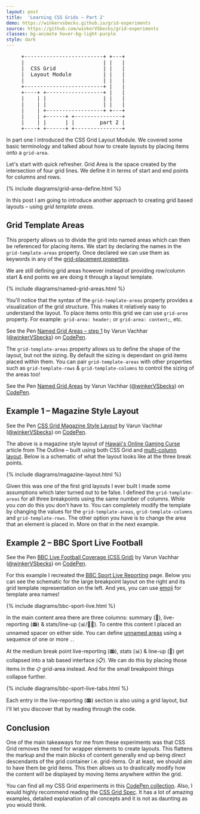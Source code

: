 ```yaml
---
layout: post
title:  'Learning CSS Grids – Part 2'
demo: https://winkervsbecks.github.io/grid-experiments
source: https://github.com/winkerVSbecks/grid-experiments
classes: bg-animate hover-bg-light-purple
style: dark
---
```


<figure class="center pa0 flex justify-center bg-white">
  <pre class="mv0 lh-solid code bg-white">
+-------------------------+ +---+
|                         | |   |
|  CSS Grid               | |   |
|  Layout Module          | |   |
|                         | |   |
+-------------------------+ |   |
+----+ +------------------+ |   |
|    | |                  | |   |
|    | |                  | |   |
|    | +------------------+ +---+
|    | +------+ +---------------+
|    | |      | |        part 2 |
+----+ +------+ +---------------+</pre>
</figure>

In part one I introduced the CSS Grid Layout Module. We covered some basic terminology and talked about how to create layouts by placing items onto a `grid-area`.

Let's start with quick refresher. Grid Area is the space created by the intersection of four grid lines. We define it in terms of start and end points for columns and rows.

{% include diagrams/grid-area-define.html %}

In this post I am going to introduce another approach to creating grid based layouts – using _grid template areas_.

## Grid Template Areas
This property allows us to divide the grid into named areas which can then be referenced for placing items. We start by declaring the names in the `grid-template-areas` property. Once declared we can use them as keywords in any of the [grid-placement properties](https://www.w3.org/TR/css-grid-1/#grid-placement-property).

We are still defining grid areas however instead of providing row/column start & end points we are doing it through a layout template.

{% include diagrams/named-grid-areas.html %}

You'll notice that the syntax of the `grid-template-areas` property provides a visualization of the grid structure. This makes it relatively easy to understand the layout. To place items onto this grid we can use `grid-area` property. For example: `grid-area: header;` or `grid-area: content;`, etc.

<p data-height="300" data-theme-id="26435" data-slug-hash="BZvMbM" data-default-tab="css,result" data-user="winkerVSbecks" data-embed-version="2" data-pen-title="Named Grid Areas – step 1" class="codepen">See the Pen <a href="https://codepen.io/winkerVSbecks/pen/BZvMbM/">Named Grid Areas – step 1</a> by Varun Vachhar (<a href="https://codepen.io/winkerVSbecks">@winkerVSbecks</a>) on <a href="https://codepen.io">CodePen</a>.</p>
<script async src="https://production-assets.codepen.io/assets/embed/ei.js"></script>

The `grid-template-areas` property allows us to define the shape of the layout, but not the sizing. By default the sizing is dependant on grid items placed within them. You can pair `grid-template-areas` with other properties such as `grid-template-rows` & `grid-template-columns` to control the sizing of the areas too!

<p data-height="400" data-theme-id="26435" data-slug-hash="pwqyYj" data-default-tab="css,result" data-user="winkerVSbecks" data-embed-version="2" data-pen-title="Named Grid Areas" class="codepen">See the Pen <a href="https://codepen.io/winkerVSbecks/pen/pwqyYj/">Named Grid Areas</a> by Varun Vachhar (<a href="https://codepen.io/winkerVSbecks">@winkerVSbecks</a>) on <a href="https://codepen.io">CodePen</a>.</p>
<script async src="https://production-assets.codepen.io/assets/embed/ei.js"></script>


## Example 1 – Magazine Style Layout

<p data-height="400" data-theme-id="26435" data-slug-hash="KmoxJp" data-default-tab="result" data-user="winkerVSbecks" data-embed-version="2" data-pen-title="CSS Grid Magazine Style Layout" class="codepen">See the Pen <a href="https://codepen.io/winkerVSbecks/pen/KmoxJp/">CSS Grid Magazine Style Layout</a> by Varun Vachhar (<a href="https://codepen.io/winkerVSbecks">@winkerVSbecks</a>) on <a href="https://codepen.io">CodePen</a>.</p>
<script async src="https://production-assets.codepen.io/assets/embed/ei.js"></script>

The above is a magazine style layout of <a href="https://theoutline.com/post/1424/hawaii-s-online-gaming-curse">Hawaii's Online Gaming Curse</a> article from The Outline – built using both CSS Grid and [multi-column layout](https://developer.mozilla.org/en-US/docs/Web/CSS/CSS_Columns/Using_multi-column_layouts). Below is a schematic of what the layout looks like at the three break points.

{% include diagrams/magazine-layout.html %}

Given this was one of the first grid layouts I ever built I made some assumptions which later turned out to be false. I defined the `grid-template-areas` for all three breakpoints using the same number of columns. While you _can_ do this you don't have to. You can completely modify the template by changing the values for the `grid-template-areas`, `grid-template-columns` and `grid-template-rows`. The other option you have is to change the area that an element is placed in. More on that in the next example.


## Example 2 – BBC Sport Live Football

<p data-height="500" data-theme-id="26435" data-slug-hash="RgRomv" data-default-tab="result" data-user="winkerVSbecks" data-embed-version="2" data-pen-title="BBC Live Football Coverage (CSS Grid)" class="codepen">See the Pen <a href="https://codepen.io/winkerVSbecks/pen/RgRomv/">BBC Live Football Coverage (CSS Grid)</a> by Varun Vachhar (<a href="https://codepen.io/winkerVSbecks">@winkerVSbecks</a>) on <a href="https://codepen.io">CodePen</a>.</p>
<script async src="https://production-assets.codepen.io/assets/embed/ei.js"></script>

For this example I recreated the [BBC Sport Live Reporting](http://www.bbc.com/sport/live/football/38322056) page. Below you can see the schematic for the large breakpoint layout on the right and its grid template representation on the left. And yes, you can use [emoji](https://una.im/css-grid/#💁) for template area names!

{% include diagrams/bbc-sport-live.html %}

In the main content area there are three columns: summary (👀), live-reporting (📻) & stats/line-up (📊/🤼🏽‍). To centre this content I placed an unnamed spacer on either side. You can define [unnamed areas](https://drafts.csswg.org/css-grid/#grid-template-areas-null-cell-token) using a sequence of one or more `.`.

At the medium break point live-reporting (📻), stats (📊) & line-up (🤼) get collapsed into a tab based interface (📋). We can do this by placing those items in the `📋` grid-area instead. And for the small breakpoint things collapse further.

{% include diagrams/bbc-sport-live-tabs.html %}

Each entry in the live-reporting (📻) section is also using a grid layout, but I'll let you discover that by reading through the code.

## Conclusion

One of the main takeaways for me from these experiments was that CSS Grid removes the need for wrapper elements to create layouts. This flattens the markup and the main _blocks_ of content generally end up being direct descendants of the grid container i.e. grid-items. Or at least, we should aim to have them be grid items. This then allows us to drastically modify how the content will be displayed by moving items anywhere within the grid.

You can find all my CSS Grid experiments in this [CodePen collection](https://codepen.io/collection/nZBOPV). Also, I would highly recommend reading the [CSS Grid Spec](https://drafts.csswg.org/css-grid/). It has a lot of amazing examples, detailed explanation of all concepts and it is not as daunting as you would think.

